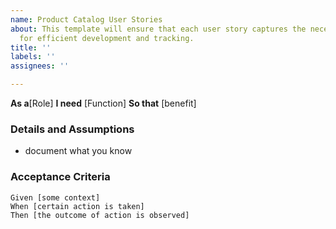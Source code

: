 ```yaml
---
name: Product Catalog User Stories
about: This template will ensure that each user story captures the necessary information
  for efficient development and tracking.
title: ''
labels: ''
assignees: ''

---
```


**As a**[Role]
**I need** [Function]
**So that** [benefit]

### Details and Assumptions
* document what you know

### Acceptance Criteria
```gherkin
Given [some context]
When [certain action is taken]
Then [the outcome of action is observed]
 ```
